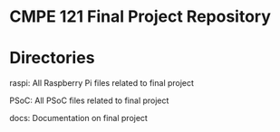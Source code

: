# CMPE 121 Final Project Repository

# Directories

raspi:  All Raspberry Pi files related to final project

PSoC: All PSoC files related to final project

docs: Documentation on final project


